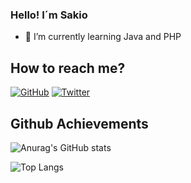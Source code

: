 ### Hello! I´m Sakio

- 🌱 I’m currently learning Java and PHP

## How to reach me?

[![GitHub](https://img.shields.io/badge/Github-100000?style=for-the-badge&logo=github&logoColor=white)](https://github.com/Sakiio)
[![Twitter](https://img.shields.io/badge/Twitter-1DA1F2?style=for-the-badge&logo=twitter&logoColor=white)](https://twitter.com/ignsakio_)

## Github Achievements

![Anurag's GitHub stats](https://camo.githubusercontent.com/b9f90b1d6fe362d60baca13304e88cd983f95da54f8cc41396bc4debbe8e4c59/68747470733a2f2f6769746875622d726561646d652d73746174732e76657263656c2e6170702f6170693f757365726e616d653d616e7572616768617a726126696e636c7564655f616c6c5f636f6d6d6974733d74727565)

![Top Langs](https://github-readme-stats.vercel.app/api/top-langs/?username=Sakiio&theme=tokyonight&langs_count=8)
